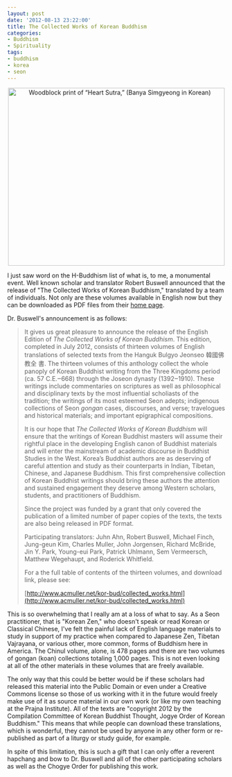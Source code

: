 ```yaml
---
layout: post
date: '2012-08-13 23:22:00'
title: The Collected Works of Korean Buddhism
categories:
- Buddhism
- Spirituality
tags:
- buddhism
- korea
- seon
---
```

<p style="text-align:center"><a href="http://www.flickr.com/photos/asianartmuseum/1449721756/" title="Woodblock print of  “Heart Sutra,” (Banya Simgyeong in Korean) by Asian Art Museum, on Flickr"><img src="http://farm2.staticflickr.com/1225/1449721756_5c058b7bd5.jpg" width="500" height="410" alt="Woodblock print of  “Heart Sutra,” (Banya Simgyeong in Korean)"></a></p>

I just saw word on the H-Buddhism list of what is, to me, a monumental event. Well known scholar and translator Robert Buswell announced that the release of "The Collected Works of Korean Buddhism," translated by a team of individuals. Not only are these volumes available in English now but they can be downloaded as PDF files from their [home page](http://www.acmuller.net/kor-bud/collected_works.html).

Dr. Buswell's announcement is as follows:
> It gives us great pleasure to announce the release of the English Edition of _The Collected Works of Korean Buddhism_. This edition, completed in July 2012, consists of thirteen volumes of English translations of selected texts from the Hanguk Bulgyo Jeonseo 韓國佛教全 書. The thirteen volumes of this anthology collect the whole panoply of Korean Buddhist writing from the Three Kingdoms period (ca. 57 C.E.‒668) through the Joseon dynasty (1392‒1910). These writings include commentaries on scriptures as well as philosophical and disciplinary texts by the most influential scholiasts of the tradition; the writings of its most esteemed Seon adepts; indigenous collections of Seon _gongan_ cases, discourses, and verse; travelogues and historical materials; and important epigraphical compositions.
>
> It is our hope that _The Collected Works of Korean Buddhism_ will ensure that the writings of Korean Buddhist masters will assume their rightful place in the developing English canon of Buddhist materials and will enter the mainstream of academic discourse in Buddhist Studies in the West. Korea’s Buddhist authors are as deserving of careful attention and study as their counterparts in Indian, Tibetan, Chinese, and Japanese Buddhism. This first comprehensive collection of Korean Buddhist writings should bring these authors the attention and sustained engagement they deserve among Western scholars, students, and practitioners of Buddhism.
>
>Since the project was funded by a grant that only covered the publication of a limited number of paper copies of the texts, the texts are also being released in PDF format.
>
>Participating translators: Juhn Ahn, Robert Buswell, Michael Finch, Jung-geun Kim, Charles Muller, John Jorgensen, Richard McBride, Jin Y. Park, Young-eui Park, Patrick Uhlmann, Sem Vermeersch, Matthew Wegehaupt, and Roderick Whitfield.
>
>For a the full table of contents of the thirteen volumes, and download link, please see:
>
>[http://www.acmuller.net/kor-bud/collected_works.html](http://www.acmuller.net/kor-bud/collected_works.html)

This is so overwhelming that I really am at a loss of what to say. As a Seon practitioner, that is "Korean Zen," who doesn't speak or read Korean or Classical Chinese, I've felt the painful lack of English language materials to study in support of my practice when compared to Japanese Zen, Tibetan Vajrayana, or various other, more common, forms of Buddhism here in America. The Chinul volume, alone, is 478 pages and there are two volumes of gongan (koan) collections totaling 1,000 pages. This is not even looking at all of the other materials in these volumes that are freely available. 

The only way that this could be better would be if these scholars had released this material into the Public Domain or even under a Creative Commons license so those of us working with it in the future would freely make use of it as source material in our own work (or like my own teaching at the Prajna Institute). All of the texts are "copyright 2012 by the Compilation Committee of Korean Buddhist Thought, Jogye Order of Korean Buddhism." This means that while people can download these translations, which is wonderful, they cannot be used by anyone in any other form or re-published as part of a liturgy or study guide, for example.

In spite of this limitation, this is such a gift that I can only offer a reverent hapchang and bow to Dr. Buswell and all of the other participating scholars as well as the Chogye Order for publishing this work.